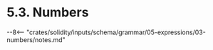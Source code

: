 <!-- This file is generated automatically by infrastructure scripts. Please don't edit by hand. -->

# 5.3. Numbers

--8<-- "crates/solidity/inputs/schema/grammar/05-expressions/03-numbers/notes.md"

